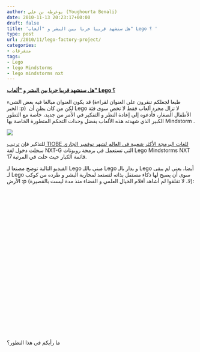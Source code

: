 ```yaml
---
author: يوغرطة بن علي (Youghourta Benali)
date: 2010-11-13 20:23:17+00:00
draft: false
title: 'هل سنشهد قريبا حربا بين البشر و "ألعاب" Lego ؟ '
type: post
url: /2010/11/lego-factory-project/
categories:
- متفرقات
tags:
- Lego
- lego Mindstorms
- lego mindstorms nxt
---
```


**[هل سنشهد قريبا حربا بين البشر و "ألعاب" Lego ؟]( http://www.it-scoop.com/2010/11/lego-factory-project/)**


قد يكون العنوان مبالغا فيه بعض الشيء (طبعا لجعلكم تنقرون على العنوان لقراءة الخبر :p)  لكن من كان يظن أن Lego لا تزال مجرد ألعاب فقط لا تخص سوى فئة الأطفال الصغار، فأدعوه إلى إعادة النظر و التفكير في الأمر من جديد، خاصة مع التطور الكبير الذي شهدته هذه الألعاب بفضل وحدات التحكم المتطورة الخاصة بها Mindstorm .

[![](http://www.it-scoop.com/wp-content/uploads/2010/11/lego-mindstorms-nxt-cpu-brick.jpg)
]( http://www.it-scoop.com/2010/11/lego-factory-project/)

للتذكير فإن [ترتيب TIOBE للغات البرمجة الأكثر شعبية في العالم لشهر نوفمبر الجاري](http://www.it-scoop.com/2010/11/tiobe-obective-c-nxt-g-go/) سجلت دخول لغة NXT-G التي تستعمل في برمجة روبوتات Lego Mindstorms NXT قائمة الكبار حيث حلت في المرتبة 17.

الفيديو التالية توضح مصنعا لـ Lego مبني باللـ Lego و يدار بالـ Lego أيضا، يعني لم يبقى لـ Lego سوى أن يصبح لها ذكاء مستقل بذاته لتستعد لمحاربة البشر و طرده من كوكب الأرض :p (لا، لا تقلقوا لم أشاهد أفلام الخيال العلمي و الفضاء منذ مدة ليست بالقصيرة):

<!-- more -->



<object classid="clsid:d27cdb6e-ae6d-11cf-96b8-444553540000" width="480" codebase="http://download.macromedia.com/pub/shockwave/cabs/flash/swflash.cab#version=6,0,40,0" height="385"><embed src="http://www.youtube.com/v/wgj9cZtW2Fs?fs=1&hl=fr_FR" allowscriptaccess="always" height="385" width="480" allowfullscreen="true" type="application/x-shockwave-flash"></embed></object>

ما رأيكم في هذا التطور؟
